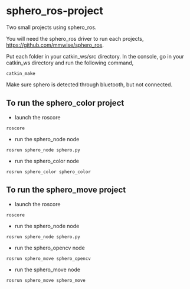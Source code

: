 # sphero_ros-project

Two small projects using sphero_ros.

You will need the sphero_ros driver to run each projects, 
https://github.com/mmwise/sphero_ros.

Put each folder in your catkin_ws/src directory. In the console, go in your catkin_ws directory and run the following command,

`catkin_make`
 
Make sure sphero is detected through bluetooth, but not connected.


## To run the sphero_color project
- launch the roscore

`roscore`

- run the sphero_node node

`rosrun sphero_node sphero.py`

- run the sphero_color node

`rosrun sphero_color sphero_color`


## To run the sphero_move project
- launch the roscore

`roscore`

- run the sphero_node node

`rosrun sphero_node sphero.py`

- run the sphero_opencv node

`rosrun sphero_move sphero_opencv`

- run the sphero_move node

`rosrun sphero_move sphero_move`
